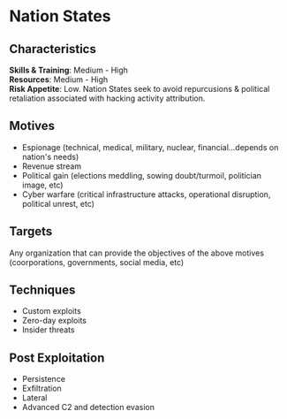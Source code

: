 # Nation States

## Characteristics
**Skills & Training**: Medium - High\
**Resources**: Medium - High\
**Risk Appetite**: Low. Nation States seek to avoid repurcusions & political retaliation associated with hacking activity attribution.

## Motives
- Espionage (technical, medical, military, nuclear, financial...depends on nation's needs)
- Revenue stream
- Political gain (elections meddling, sowing doubt/turmoil, politician image, etc)
- Cyber warfare (critical infrastructure attacks, operational disruption, political unrest, etc)

## Targets
Any organization that can provide the objectives of the above motives (coorporations, governments, social media, etc)

## Techniques
- Custom exploits
- Zero-day exploits
- Insider threats

## Post Exploitation
- Persistence
- Exfiltration
- Lateral
- Advanced C2 and detection evasion
